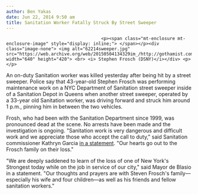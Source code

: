 ```yaml
---
author: Ben Yakas
date: Jun 22, 2014 9:50 am
title: Sanitation Worker Fatally Struck By Street Sweeper 
---
```


	
										<p><span class="mt-enclosure mt-enclosure-image" style="display: inline;"> </span></p><div class="image-none"> <img alt="62214sweeper.jpg" src="https://web.archive.org/web/20150504134329im_/http://gothamist.com/attachments/byakas/62214sweeper.jpg" width="640" height="420"> <br> <i> Stephen Frosch (DSNY)</i></div> <p></p>

<p>An on-duty Sanitation worker was killed yesterday after being hit by a street sweeper. Police say that 43-year-old Stephen Frosch was performing maintenance work on a NYC Department of Sanitation street sweeper inside of a Sanitation Depot in Queens when another street sweeper, operated by a 33-year old Sanitation worker, was driving forward and struck him around 1 p.m., pinning him in between the two vehicles.</p>

<p>Frosh, who had been with the Sanitation Department since 1999, was pronounced dead at the scene. No arrests have been made and the investigation is ongoing. &quot;Sanitation work is very dangerous and difficult work and we appreciate those who accept the call to duty,&quot; said Sanitation commissioner Kathryn Garcia <a href="https://web.archive.org/web/20150504134329/http://www.nbcnewyork.com/news/local/Sanitation-Worker-Killed-in-Accident-with-Street-Sweeper-Strongest-58th-Road-47th-Street-264112501.html">in a statement</a>. &quot;Our hearts go out to the Frosch family on their loss.&quot;</p>

<p>&quot;We are deeply saddened to learn of the loss of one of New York&apos;s Strongest today while on the job in service of our city,&quot; said Mayor de Blasio in a statement. &quot;Our thoughts and prayers are with Steven Frosch&apos;s family&#x2014;especially his wife and four children&#x2014;as well as his friends and fellow sanitation workers.&quot;</p>					
										
									
				